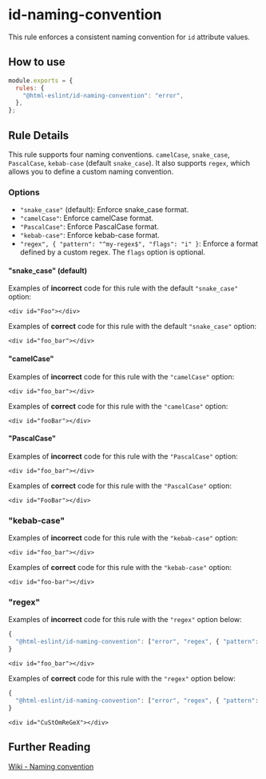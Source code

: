 # id-naming-convention

This rule enforces a consistent naming convention for `id` attribute values.

## How to use

```js,.eslintrc.js
module.exports = {
  rules: {
    "@html-eslint/id-naming-convention": "error",
  },
};
```

## Rule Details

This rule supports four naming conventions. `camelCase`, `snake_case`, `PascalCase`, `kebab-case` (default `snake_case`). It also supports `regex`, which allows you to define a custom naming convention.

### Options

- `"snake_case"` (default): Enforce snake_case format.
- `"camelCase"`: Enforce camelCase format.
- `"PascalCase"`: Enforce PascalCase format.
- `"kebab-case"`: Enforce kebab-case format.
- `"regex", { "pattern": "^my-regex$", "flags": "i" }`: Enforce a format defined by a custom regex. The `flags` option is optional.

#### "snake_case" (default)

Examples of **incorrect** code for this rule with the default `"snake_case"` option:

```html,incorrect
<div id="Foo"></div>
```

Examples of **correct** code for this rule with the default `"snake_case"` option:

```html,correct
<div id="foo_bar"></div>
```

#### "camelCase"

Examples of **incorrect** code for this rule with the `"camelCase"` option:

```html,incorrect
<div id="foo_bar"></div>
```

Examples of **correct** code for this rule with the `"camelCase"` option:

```html,correct
<div id="fooBar"></div>
```

#### "PascalCase"

Examples of **incorrect** code for this rule with the `"PascalCase"` option:

```html,incorrect
<div id="foo_bar"></div>
```

Examples of **correct** code for this rule with the `"PascalCase"` option:

```html,correct
<div id="FooBar"></div>
```

### "kebab-case"

Examples of **incorrect** code for this rule with the `"kebab-case"` option:

```html,incorrect
<div id="foo_bar"></div>
```

Examples of **correct** code for this rule with the `"kebab-case"` option:

```html,correct
<div id="foo-bar"></div>
```

### "regex"

Examples of **incorrect** code for this rule with the `"regex"` option below:

```js
{
  "@html-eslint/id-naming-convention": ["error", "regex", { "pattern": "^([A-Z][a-z])+[A-Z]?$" }]
}
```

```html,incorrect
<div id="foo_bar"></div>
```

Examples of **correct** code for this rule with the `"regex"` option below:

```js
{
  "@html-eslint/id-naming-convention": ["error", "regex", { "pattern": "^([A-Z][a-z])+[A-Z]?$" }]
}
```

```html,correct
<div id="CuStOmReGeX"></div>
```

## Further Reading

[Wiki - Naming convention](<https://en.wikipedia.org/wiki/Naming_convention_(programming)>)
